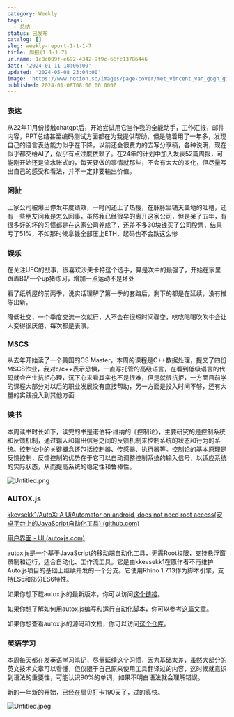 ```yaml
---
category: Weekly
tags:
  - 总结
status: 已发布
catalog: []
slug: weekly-report-1-1-1-7
title: 周报(1.1-1.7)
urlname: 1c8c009f-e692-4342-9f9c-66fc13786446
date: '2024-01-11 18:06:00'
updated: '2024-05-08 23:04:00'
image: 'https://www.notion.so/images/page-cover/met_vincent_van_gogh_ginoux.jpg'
published: 2024-01-08T08:00:00.000Z
---
```


### 表达


从22年11月份接触chatgpt后，开始尝试用它当作我的全能助手，工作汇报，邮件内容，PPT总结甚至编码测试方面都在为我提供帮助，但是随着用了一年多，发现自己的语言表达能力似乎在下降，以前还会很费力的去写分享稿，各种说明，现在似乎都交给AI了，似乎有点过度依赖了。在24年的计划中加入发表52篇周报，可能刚开始还是流水账式的，每天要做的事情就那些，不会有太大的变化，但尽量写出自己的感受和看法，并不一定非要输出价值。


### 闲扯


上家公司被爆出停发年度绩效，一时间还上了热搜，在脉脉里铺天盖地的吐槽，还有一些朋友问我是怎么回事，虽然我已经很早的离开这家公司，但是呆了五年，有很多好的坏的习惯都是在这家公司养成了，还差不多30块钱买了公司股票，结果亏了51%，不如那时候拿钱全部压上ETH，起码也不会跌这么惨


### 娱乐


在关注UFC的战事，很喜欢沙夫卡特这个选手，算是次中的最强了，开始在家里跟着B站一个up猪练习，增加一点运动不是坏处


看了纸牌屋的前两季，说实话理解了第一季的套路后，剩下的都是在延续，没有推陈出新。


降低社交，一个季度交流一次就行，人不会在很短时间骤变，吃吃喝喝吹吹牛会让人变得很厌倦，每次都是表演。


### MSCS


从去年开始读了一个美国的CS Master，本周的课程是C++数据处理，提交了四份MSCS作业，我对c/c++表示恐惧，一直写托管的高级语言，在看到低级语言的代码就会产生抗拒心理，沉下心来看其实也不是很难，但是就很抗拒，一方面目前学的课程大部分对以后的职业发展没有直接帮助，另一方面是投入时间不够，还有大量的实践投入到其他方面


### 读书


本周读书时长如下，读完的书是诺伯特·维纳的《控制论》，主要研究的是控制系统和反馈机制，通过输入和输出信号之间的反馈机制来控制系统的状态和行为的系统。控制论中的关键概念还包括控制器、传感器、执行器等。控制论的基本原理是反馈控制，反馈控制的优势在于它可以自动调整控制系统的输入信号，以适应系统的实际状态，从而提高系统的稳定性和鲁棒性。


![Untitled.png](https://prod-files-secure.s3.us-west-2.amazonaws.com/5d24fe63-e567-4804-86f9-9fdc62e13082/4d744901-b410-4924-8554-36cce6e9aab7/Untitled.png?X-Amz-Algorithm=AWS4-HMAC-SHA256&X-Amz-Content-Sha256=UNSIGNED-PAYLOAD&X-Amz-Credential=ASIAZI2LB466ZWJOX5GO%2F20250410%2Fus-west-2%2Fs3%2Faws4_request&X-Amz-Date=20250410T213428Z&X-Amz-Expires=3600&X-Amz-Security-Token=IQoJb3JpZ2luX2VjEDMaCXVzLXdlc3QtMiJHMEUCIF7VlspLMOFz%2BIj4uqhoxgiQyXbvsXZO%2FC1nj6Ii15jkAiEAwDtUYpsji%2F7aL8dqXNXBneH%2Bgjteqjzk64BJLaWtEMkqiAQIrP%2F%2F%2F%2F%2F%2F%2F%2F%2F%2FARAAGgw2Mzc0MjMxODM4MDUiDBrMAU03t7bsRMMEhCrcA5eWpHKcACnMxIQYoSPCimTP%2FeqDkeA4bd8aaHG1Y2D0RDgFr0ynPWSR9icQjnf5%2B0lw7GaMuUkZgY11WZ%2Fe%2BJAoGBG2TzgK88M4RnQnqCu05RFdwURuM5owVrO2Zv5h5FOQaY3vEPAuekzelOSy6ywkNoz6L5WHruNrsXK71IEsKi9XhegH3uC4lo5o15GgqvDLibXK4cAFBTQunGjDw2GIj2M68x%2BSiK9L%2Bx53fMtLYOpcFj0rHBXWGyreoCbEcW2u5dAkiRss%2FX0DhL1R11uQk3Ww54lHOcSU4u92ZUVpchgBD9tYwfhMIyKu3XC1IW8tYJ7QDdERlTr3k8s9lfTO7EPeW%2FkgegiiJtqkCi%2BJVpAb6HcyRPtqvIUHDNKdOTGaCwWh55jDgLOZjCc1D%2BIz%2B17s%2BScKscqp%2FoXchY6Wq7e%2BNBfcFfYc590pD4ln0VsnMXg94%2Bs4OUjqTK9pC8IprV%2Fd4XGp90DZ4QFMmz2MSU0QSgiRGvbm2514Kn2S1FPznjbBD1F0LHe%2BxIEIKii7LtQCv1WcicWLPft3oIxr2xuDp6pqTLYO3nZrvNOJcvNuUpVIVjneovPLdLNorZd0MOWmSwDZCDowE7m79a%2BYHsXGAFmWb%2Bq%2BKET2MMqx4L8GOqUBQWI3qRo2Z%2BF2kKiUwxsdlqr8WRmL%2FynKL4HJUYz0o6RBACMnyd6CPXUwS1C1FFrI6fIlYQYYMjsRIx39XY0lkBaZ%2Fsf0%2FDD6JmiG92pJZf%2FMa9C%2BOmBZtpGE80Q85UcbfU%2B4u%2F7ImjBu9LKJ8DYpbgwt92sdFZrl46BNv%2BlkOZWT44zlyhSHZuawTowRqSv0oxEOv%2Bia%2FWT3KafRfV%2BqJvintxa1&X-Amz-Signature=88249787d8e42816d049f106410867e122cf4e86c6875d3538e3db76e85470e9&X-Amz-SignedHeaders=host&x-id=GetObject)


### AUTOX.js


[kkevsekk1/AutoX: A UiAutomator on android, does not need root access(安卓平台上的JavaScript自动化工具) (github.com)](https://github.com/kkevsekk1/AutoX)


[用户界面 - UI (autoxjs.com)](http://doc.autoxjs.com/#/ui)


autox.js是一个基于JavaScript的移动端自动化工具，无需Root权限，支持悬浮窗录制和运行，适合自动化、工作流工具。它是由kkevsekk1在原作者不再维护Auto.js项目的基础上继续开发的一个分支。它使用Rhino 1.7.13作为脚本引擎，支持ES5和部分ES6特性。


如果你想下载autox.js的最新版本，你可以访问[这个链接](https://github.com/kkevsekk1/AutoX/releases)。


如果你想了解如何用autox.js编写和运行自动化脚本，你可以参考[这篇文章](https://www.cnblogs.com/ghj1976/p/autoxjs.html)。


如果你想查看autox.js的源码和文档，你可以访问[这个仓库](https://github.com/kkevsekk1/AutoX)。


### 英语学习


本周每天都在发英语学习笔记，尽量延续这个习惯，因为基础太差，虽然大部分的英文技术文章可以看懂，但仅限于自己原来使用工具翻译过的内容，这时候就意识到语法的重要性，可能认识90%的单词，如果不明白语法就会理解错误。


新的一年新的开始，已经在扇贝打卡190天了，过的真快。


![Untitled.jpeg](https://prod-files-secure.s3.us-west-2.amazonaws.com/5d24fe63-e567-4804-86f9-9fdc62e13082/c04d3014-4bd3-4142-a613-19220f0a3512/Untitled.jpeg?X-Amz-Algorithm=AWS4-HMAC-SHA256&X-Amz-Content-Sha256=UNSIGNED-PAYLOAD&X-Amz-Credential=ASIAZI2LB466ZWJOX5GO%2F20250410%2Fus-west-2%2Fs3%2Faws4_request&X-Amz-Date=20250410T213428Z&X-Amz-Expires=3600&X-Amz-Security-Token=IQoJb3JpZ2luX2VjEDMaCXVzLXdlc3QtMiJHMEUCIF7VlspLMOFz%2BIj4uqhoxgiQyXbvsXZO%2FC1nj6Ii15jkAiEAwDtUYpsji%2F7aL8dqXNXBneH%2Bgjteqjzk64BJLaWtEMkqiAQIrP%2F%2F%2F%2F%2F%2F%2F%2F%2F%2FARAAGgw2Mzc0MjMxODM4MDUiDBrMAU03t7bsRMMEhCrcA5eWpHKcACnMxIQYoSPCimTP%2FeqDkeA4bd8aaHG1Y2D0RDgFr0ynPWSR9icQjnf5%2B0lw7GaMuUkZgY11WZ%2Fe%2BJAoGBG2TzgK88M4RnQnqCu05RFdwURuM5owVrO2Zv5h5FOQaY3vEPAuekzelOSy6ywkNoz6L5WHruNrsXK71IEsKi9XhegH3uC4lo5o15GgqvDLibXK4cAFBTQunGjDw2GIj2M68x%2BSiK9L%2Bx53fMtLYOpcFj0rHBXWGyreoCbEcW2u5dAkiRss%2FX0DhL1R11uQk3Ww54lHOcSU4u92ZUVpchgBD9tYwfhMIyKu3XC1IW8tYJ7QDdERlTr3k8s9lfTO7EPeW%2FkgegiiJtqkCi%2BJVpAb6HcyRPtqvIUHDNKdOTGaCwWh55jDgLOZjCc1D%2BIz%2B17s%2BScKscqp%2FoXchY6Wq7e%2BNBfcFfYc590pD4ln0VsnMXg94%2Bs4OUjqTK9pC8IprV%2Fd4XGp90DZ4QFMmz2MSU0QSgiRGvbm2514Kn2S1FPznjbBD1F0LHe%2BxIEIKii7LtQCv1WcicWLPft3oIxr2xuDp6pqTLYO3nZrvNOJcvNuUpVIVjneovPLdLNorZd0MOWmSwDZCDowE7m79a%2BYHsXGAFmWb%2Bq%2BKET2MMqx4L8GOqUBQWI3qRo2Z%2BF2kKiUwxsdlqr8WRmL%2FynKL4HJUYz0o6RBACMnyd6CPXUwS1C1FFrI6fIlYQYYMjsRIx39XY0lkBaZ%2Fsf0%2FDD6JmiG92pJZf%2FMa9C%2BOmBZtpGE80Q85UcbfU%2B4u%2F7ImjBu9LKJ8DYpbgwt92sdFZrl46BNv%2BlkOZWT44zlyhSHZuawTowRqSv0oxEOv%2Bia%2FWT3KafRfV%2BqJvintxa1&X-Amz-Signature=b50c7527cd2212bf033dbb5b88f3acd8a04a0976529a54363a5c3439a9584dd1&X-Amz-SignedHeaders=host&x-id=GetObject)

